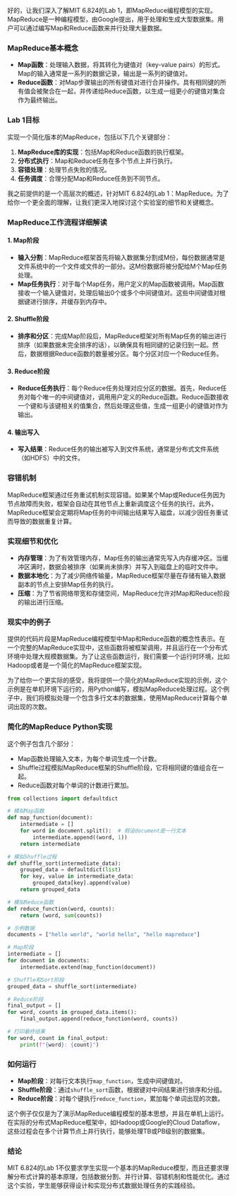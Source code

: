 好的，让我们深入了解MIT 6.824的Lab 1，即MapReduce编程模型的实现。MapReduce是一种编程模型，由Google提出，用于处理和生成大型数据集。用户可以通过编写Map和Reduce函数来并行处理大量数据。

### MapReduce基本概念

- **Map函数**：处理输入数据，将其转化为键值对（key-value pairs）的形式。Map的输入通常是一系列的数据记录，输出是一系列的键值对。
- **Reduce函数**：对Map步骤输出的所有键值对进行合并操作。具有相同键的所有值会被聚合在一起，并传递给Reduce函数，以生成一组更小的键值对集合作为最终输出。

### Lab 1目标

实现一个简化版本的MapReduce，包括以下几个关键部分：

1. **MapReduce库的实现**：包括Map和Reduce函数的执行框架。
2. **分布式执行**：Map和Reduce任务在多个节点上并行执行。
3. **容错处理**：处理节点失败的情况。
4. **任务调度**：合理分配Map和Reduce任务到不同节点。

我之前提供的是一个高层次的概述，针对MIT 6.824的Lab 1：MapReduce。为了给你一个更全面的理解，让我们更深入地探讨这个实验室的细节和关键概念。

### MapReduce工作流程详细解读

#### 1. **Map阶段**

- **输入分割**：MapReduce框架首先将输入数据集分割成M份，每份数据通常是文件系统中的一个文件或文件的一部分。这M份数据将被分配给M个Map任务处理。
- **Map任务执行**：对于每个Map任务，用户定义的Map函数被调用。Map函数接收一个输入键值对，处理后输出0个或多个中间键值对。这些中间键值对根据键进行排序，并缓存到内存中。

#### 2. **Shuffle阶段**

- **排序和分区**：完成Map阶段后，MapReduce框架对所有Map任务的输出进行排序（如果数据未完全排序的话），以确保具有相同键的记录归到一起。然后，数据根据Reduce函数的数量被分区。每个分区对应一个Reduce任务。

#### 3. **Reduce阶段**

- **Reduce任务执行**：每个Reduce任务处理对应分区的数据。首先，Reduce任务对每个唯一的中间键值对，调用用户定义的Reduce函数。Reduce函数接收一个键和与该键相关的值集合，然后处理这些值，生成一组更小的键值对作为输出。

#### 4. **输出写入**

- **写入结果**：Reduce任务的输出被写入到文件系统，通常是分布式文件系统（如HDFS）中的文件。

### 容错机制

MapReduce框架通过任务重试机制实现容错。如果某个Map或Reduce任务因为节点故障而失败，框架会自动在其他节点上重新调度这个任务的执行。此外，MapReduce框架会定期将Map任务的中间输出结果写入磁盘，以减少因任务重试而导致的数据重复计算。

### 实现细节和优化

- **内存管理**：为了有效管理内存，Map任务的输出通常先写入内存缓冲区。当缓冲区满时，数据会被排序（如果尚未排序）并写入到磁盘上的临时文件中。
- **数据本地化**：为了减少网络传输量，MapReduce框架尽量在存储有输入数据副本的节点上安排Map任务的执行。
- **压缩**：为了节省网络带宽和存储空间，MapReduce允许对Map和Reduce阶段的输出进行压缩。

### 现实中的例子

提供的代码片段是MapReduce编程模型中Map和Reduce函数的概念性表示。在一个完整的MapReduce实现中，这些函数将被框架调用，并且运行在一个分布式环境中处理大规模数据集。为了让这些函数运行，我们需要一个运行时环境，比如Hadoop或者是一个简化的MapReduce框架实现。

为了给你一个更实际的感受，我将提供一个简化的MapReduce实现的示例，这个示例是在单机环境下运行的，用Python编写，模拟MapReduce处理过程。这个例子中，我们将模拟处理一个包含多行文本的数据集，使用MapReduce计算每个单词出现的次数。

### 简化的MapReduce Python实现

这个例子包含几个部分：
- Map函数处理输入文本，为每个单词生成一个计数。
- Shuffle过程模拟MapReduce框架的Shuffle阶段，它将相同键的值组合在一起。
- Reduce函数对每个单词的计数进行累加。

```python
from collections import defaultdict

# 模拟Map函数
def map_function(document):
    intermediate = []
    for word in document.split():  # 假设document是一行文本
        intermediate.append((word, 1))
    return intermediate

# 模拟Shuffle过程
def shuffle_sort(intermediate_data):
    grouped_data = defaultdict(list)
    for key, value in intermediate_data:
        grouped_data[key].append(value)
    return grouped_data

# 模拟Reduce函数
def reduce_function(word, counts):
    return (word, sum(counts))

# 示例数据
documents = ["hello world", "world hello", "hello mapreduce"]

# Map阶段
intermediate = []
for document in documents:
    intermediate.extend(map_function(document))

# Shuffle和Sort阶段
grouped_data = shuffle_sort(intermediate)

# Reduce阶段
final_output = []
for word, counts in grouped_data.items():
    final_output.append(reduce_function(word, counts))

# 打印最终结果
for word, count in final_output:
    print(f"{word}: {count}")
```

### 如何运行

- **Map阶段**：对每行文本执行`map_function`，生成中间键值对。
- **Shuffle阶段**：通过`shuffle_sort`函数，根据键对中间结果进行排序和分组。
- **Reduce阶段**：对每个键执行`reduce_function`，累加每个单词出现的次数。

这个例子仅仅是为了演示MapReduce编程模型的基本思想，并且在单机上运行。在实际的分布式MapReduce框架中，如Hadoop或Google的Cloud Dataflow，这些过程会在多个计算节点上并行执行，能够处理TB或PB级别的数据集。

### 结论

MIT 6.824的Lab 1不仅要求学生实现一个基本的MapReduce模型，而且还要求理解分布式计算的基本原理，包括数据分割、并行计算、容错机制和性能优化。通过这个实验，学生能够获得设计和实现分布式数据处理任务的实践经验。
